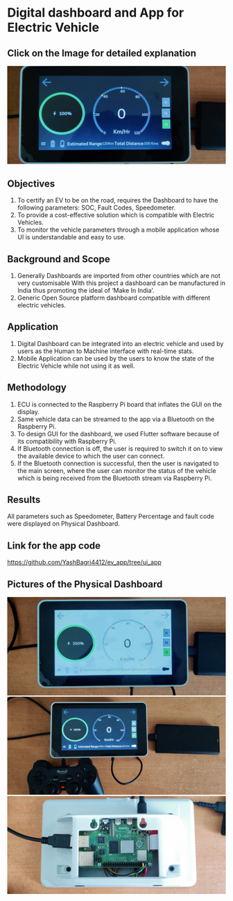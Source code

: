 # Digital dashboard and App for Electric Vehicle

## Click on the Image for detailed explanation

[![IMAGE ALT TEXT](Screenshots/dash_dark.jpg)](https://www.youtube.com/watch?v=A4i5BcnVAHY "Digital Dashboard and App for EV - RIT - Final Year Project")

## Objectives

1. To certify an EV to be on the road, requires the Dashboard to have the following parameters: SOC, Fault Codes, Speedometer.
2. To provide a cost-effective solution which is compatible with Electric Vehicles.
3. To monitor the vehicle parameters through a mobile application whose UI is understandable and easy to use.

## Background and Scope

1. Generally Dashboards are imported from other countries which are not very customisable With this project a dashboard can be manufactured in India thus promoting the ideal of ‘Make In India’.
2. Generic Open Source platform dashboard compatible with different electric vehicles.

## Application

1. Digital Dashboard can be integrated into an electric vehicle and used by users as the Human to Machine interface with real-time stats.
2. Mobile Application can be used by the users to know the state of the Electric Vehicle while not using it as well.

## Methodology

1. ECU is connected to the Raspberry Pi board that inflates the GUI on the display.
2. Same vehicle data can be streamed to the app via a Bluetooth on the Raspberry Pi.
3. To design GUI for the dashboard, we used Flutter software because of its compatibility with Raspberry Pi.
4. If Bluetooth connection is off, the user is required to switch it on to view the available device to which the user can connect.
5. If the Bluetooth connection is successful, then the user is navigated to the main screen, where the user can monitor the status of the vehicle which is being received from the Bluetooth stream via Raspberry Pi.

## Results

All parameters such as Speedometer, Battery Percentage and fault code were displayed on Physical Dashboard.

## Link for the app code

https://github.com/YashBagri4412/ev_app/tree/ui_app

## Pictures of the Physical Dashboard

![](Screenshots/dash_light.jpg)
![](Screenshots/dash_game.jpg)
![](Screenshots/Raspberry_pi.jpg)
